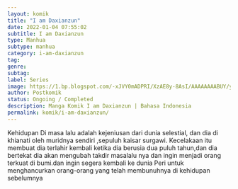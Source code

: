 ```yaml
---
layout: komik
title: "I am Daxianzun"
date: 2022-01-04 07:55:02
subtitle: I am Daxianzun
type: Manhua
subtype: manhua
category: i-am-daxianzun
tag: 
genre: 
subtag: 
label: Series
image: https://1.bp.blogspot.com/-xJVY0mADPRI/XzAE8y-8AsI/AAAAAAAABUY/yshITn2SFes4aMayBajxZi1kKTQ4aNmLwCLcBGAsYHQ/s1600/cb_169153_c_601_m1.jpg
author: Postkomik
status: Ongoing / Completed
description: Manga Komik I am Daxianzun | Bahasa Indonesia
permalink: komik/i-am-daxianzun/
---
```




Kehidupan Di masa lalu adalah kejeniusan dari dunia selestial, dan dia di khianati oleh muridnya sendiri ,sepuluh kaisar surgawi. Kecelakaan itu membuat dia terlahir kembali ketika dia berusia dua puluh tahun,dan dia bertekat dia akan mengubah takdir masalalu nya dan ingin menjadi orang terkuat di bumi.dan ingin segera kembali ke dunia Peri untuk menghancurkan orang-orang yang telah membunuhnya di kehidupan sebelumnya
